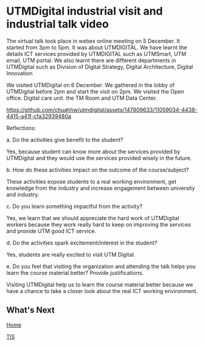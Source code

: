 # UTMDigital industrial visit and industrial talk video
<p>The virtual talk took place in webex online meeting on 5 December. It started from 3pm to 5pm. It was about UTMDIGITAL. We have learnt the details ICT services provided by UTMDIGITAL such as UTMSmart, UTM email, UTM portal.  We also learnt there are different departments in UTMDigital such as Division of Digital Strategy, Digital Architecture, Digital Innovation</p>
<p>We visited UTMDigital on 6 December. We gathered in the lobby of UTMDigital before 2pm and start the visit on 2pm. We visited the Open office. Digital care unit. the TM Room and UTM Data Center.</p>

https://github.com/chuahhw/utmdigital/assets/147809633/11059034-4438-4415-a41f-cfa32939480a

<p>Reflections: </p>
<p>a.	Do the activities give benefit to the student?</p>
<p>Yes, because student can know more about the services provided by
UTMDigital and they would use the services provided wisely in the future.</p>
<p>b.	How do these activities impact on the outcome of the course/subject?</p>
<p>These activities expose students to a real working environment, get knowledge
from the industry and increase engagement between university and industry.</p>
<p>c.	Do you learn something impactful from the activity?</p>
<p>Yes, we learn that we should appreciate the hard work of UTMDigital workers because they work really hard to keep on improving the services and provide UTM good ICT service.</p>
<p>d.	Do the activities spark excitement/interest in the student?</p>
<p>Yes, students are really excited to visit UTM Digital.</p>
<p>e.	Do you feel that visiting the organization and attending the talk helps you
learn the course material better? Provide justifications.</p>
<p>Visiting UTMDigital help us to learn the course material better because we have a
chance to take a closer look about the real ICT working environment.</p>

<h2>What's Next</h2>
<a href="https://github.com/chuahhw">Home</a>

<a href="https://github.com/chuahhw/tis">TIS</a>
